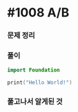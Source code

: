 # #1008 A/B

### 문제 정리



### 풀이



```Swift
import Foundation

print("Hello World!")

```



### 풀고나서 알게된 것
